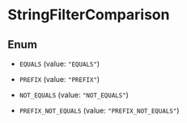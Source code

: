

# StringFilterComparison

## Enum


* `EQUALS` (value: `"EQUALS"`)

* `PREFIX` (value: `"PREFIX"`)

* `NOT_EQUALS` (value: `"NOT_EQUALS"`)

* `PREFIX_NOT_EQUALS` (value: `"PREFIX_NOT_EQUALS"`)



